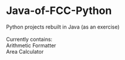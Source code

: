 # Java-of-FCC-Python
Python projects rebuilt in Java (as an exercise)
<br>
<br>
Currently contains:<br>
Arithmetic Formatter<br>
Area Calculator
